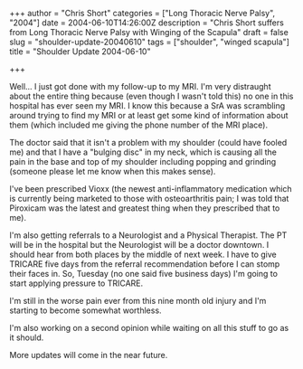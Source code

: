 +++
author = "Chris Short"
categories = ["Long Thoracic Nerve Palsy", "2004"]
date = 2004-06-10T14:26:00Z
description = "Chris Short suffers from Long Thoracic Nerve Palsy with Winging of the Scapula"
draft = false
slug = "shoulder-update-20040610"
tags = ["shoulder", "winged scapula"]
title = "Shoulder Update 2004-06-10"

+++

Well... I just got done with my follow-up to my MRI. I'm very distraught about the entire thing because (even though I wasn't told this) no one in this hospital has ever seen my MRI. I know this because a SrA was scrambling around trying to find my MRI or at least get some kind of information about them (which included me giving the phone number of the MRI place).

The doctor said that it isn't a problem with my shoulder (could have fooled me) and that I have a "bulging disc" in my neck, which is causing all the pain in the base and top of my shoulder including popping and grinding (someone please let me know when this makes sense).

I've been prescribed Vioxx (the newest anti-inflammatory medication which is currently being marketed to those with osteoarthritis pain; I was told that Piroxicam was the latest and greatest thing when they prescribed that to me).

I'm also getting referrals to a Neurologist and a Physical Therapist. The PT will be in the hospital but the Neurologist will be a doctor downtown. I should hear from both places by the middle of next week. I have to give TRICARE five days from the referral recommendation before I can stomp their faces in. So, Tuesday (no one said five business days) I'm going to start applying pressure to TRICARE.

I'm still in the worse pain ever from this nine month old injury and I'm starting to become somewhat worthless.

I'm also working on a second opinion while waiting on all this stuff to go as it should.

More updates will come in the near future.